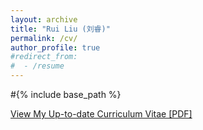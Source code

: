 ```yaml
---
layout: archive
title: "Rui Liu (刘睿)"
permalink: /cv/
author_profile: true
#redirect_from:
#  - /resume
---
```


#{% include base_path %}

[View My Up-to-date Curriculum Vitae [PDF]](http://ruiliu-ai.github.io/files/cv_rui.pdf)
